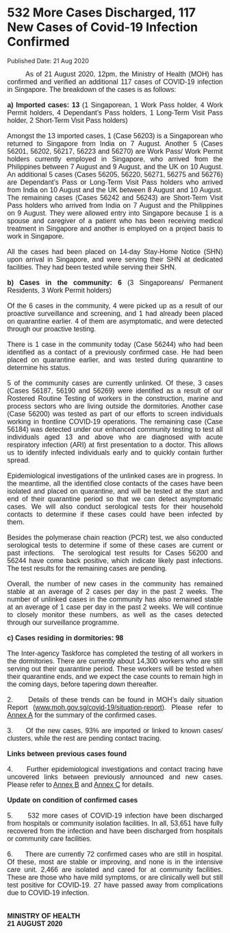 <html>
    <meta http-equiv="Content-Type" content="text/html; charset=utf-8"/>
    <meta charset="utf-8"/>
    <title>532 More Cases Discharged, 117 New Cases of Covid-19 Infection Confirmed</title>
    <body><h1>532 More Cases Discharged, 117 New Cases of Covid-19 Infection Confirmed</h1>
    <p>Published Date: 21 Aug 2020</p> <p style="text-align: justify;"><span style="font-family: Arial;"><span style="font-size: 16px;">&nbsp; &nbsp; &nbsp; &nbsp;As of 21 August 2020, 12pm, the Ministry of Health (MOH) has confirmed and verified an additional 117 cases of COVID-19 infection in Singapore. The breakdown of the cases is as follows:<br><br><strong>a) Imported cases: 13</strong> (1 Singaporean, 1 Work Pass holder, 4 Work Permit holders, 4 Dependant’s Pass holders, 1 Long-Term Visit Pass holder, 2 Short-Term Visit Pass holders)<br><br>Amongst the 13 imported cases, 1 (Case 56203) is a Singaporean who returned to Singapore from India on 7 August. Another 5 (Cases 56201, 56202, 56217, 56223 and 56270) are Work Pass/ Work Permit holders currently employed in Singapore, who arrived from the Philippines between 7 August and 9 August, and the UK on 10 August. An additional 5 cases (Cases 56205, 56220, 56271, 56275 and 56276) are Dependant’s Pass or Long-Term Visit Pass holders who arrived from India on 10 August and the UK between 8 August and 10 August. The remaining cases (Cases 56242 and 56243) are Short-Term Visit Pass holders who arrived from India on 7 August and the Philippines on 9 August. They were allowed entry into Singapore because 1 is a spouse and caregiver of a patient who has been receiving medical treatment in Singapore and another is employed on a project basis to work in Singapore.&nbsp;<br><br>All the cases had been placed on 14-day Stay-Home Notice (SHN) upon arrival in Singapore, and were serving their SHN at dedicated facilities. They had been tested while serving their SHN.<br><br><strong>b) Cases in the community: 6</strong> (3 Singaporeans/ Permanent Residents, 3 Work Permit holders)<br><br>Of the 6 cases in the community, 4 were picked up as a result of our proactive surveillance and screening, and 1 had already been placed on quarantine earlier. 4 of them are asymptomatic, and were detected through our proactive testing.<br><br>There is 1 case in the community today (Case 56244) who had been identified as a contact of a previously confirmed case. He had been placed on quarantine earlier, and was tested during quarantine to determine his status.&nbsp;<br><br>5 of the community cases are currently unlinked. Of these, 3 cases (Cases 56187, 56190 and 56269) were identified as a result of our Rostered Routine Testing of workers in the construction, marine and process sectors who are living outside the dormitories. Another case (Case 56200) was tested as part of our efforts to screen individuals working in frontline COVID-19 operations. The remaining case (Case 56184) was detected under our enhanced community testing to test all individuals aged 13 and above who are diagnosed with acute respiratory infection (ARI) at first presentation to a doctor. This allows us to identify infected individuals early and to quickly contain further spread.&nbsp;<br><br>Epidemiological investigations of the unlinked cases are in progress. In the meantime, all the identified close contacts of the cases have been isolated and placed on quarantine, and will be tested at the start and end of their quarantine period so that we can detect asymptomatic cases. We will also conduct serological tests for their household contacts to determine if these cases could have been infected by them.&nbsp;<br><br>Besides the polymerase chain reaction (PCR) test, we also conducted serological tests to determine if some of these cases are current or past infections.&nbsp; The serological test results for Cases 56200 and 56244 have come back positive, which indicate likely past infections. The test results for the remaining cases are pending.&nbsp;<br><br>Overall, the number of new cases in the community has remained stable at an average of 2 cases per day in the past 2 weeks. The number of unlinked cases in the community has also remained stable at an average of 1 case per day in the past 2 weeks. We will continue to closely monitor these numbers, as well as the cases detected through our surveillance programme.<br><br><strong>c) Cases residing in dormitories: 98</strong><br><br>The Inter-agency Taskforce has completed the testing of all workers in the dormitories. There are currently about 14,300 workers who are still serving out their quarantine period. These workers will be tested when their quarantine ends, and we expect the case counts to remain high in the coming days, before tapering down thereafter.<br><br>2.&nbsp; &nbsp; &nbsp;Details of these trends can be found in MOH’s daily situation Report (<a href="https://www.moh.gov.sg/covid-19/situation-report/" title="" class="" target="">www.moh.gov.sg/covid-19/situation-report</a>). Please refer to <a href="/docs/librariesprovider5/default-document-library/annex-ac19e271e59234e87a01d2fc02353ff5a.pdf?sfvrsn=44fcc557_0" title="Annex A">Annex A</a>&nbsp;for the summary of the confirmed cases.&nbsp;<br><br>3.&nbsp; &nbsp; &nbsp;Of the new cases, 93% are imported or linked to known cases/ clusters, while the rest are pending contact tracing.&nbsp;<br><br><strong>Links between previous cases found</strong><br><br>4.&nbsp; &nbsp; &nbsp;Further epidemiological investigations and contact tracing have uncovered links between previously announced and new cases. Please refer to <a href="/docs/librariesprovider5/default-document-library/annex-bc4cf7820561845d6b05bf9c82efcebe2.pdf?sfvrsn=6d5a9ad_0" title="Annex B">Annex B</a>&nbsp;and <a href="/docs/librariesprovider5/default-document-library/annex-ce96d4634de95448fb5ddc2c35abd29e6.pdf?sfvrsn=5bcf88a0_0" title="Annex C">Annex C</a>&nbsp;for details.&nbsp;<br><br><strong>Update on condition of confirmed cases<br></strong><br>5.&nbsp; &nbsp; &nbsp;532 more cases of COVID-19 infection have been discharged from hospitals or community isolation facilities. In all, 53,651 have fully recovered from the infection and have been discharged from hospitals or community care facilities.&nbsp;<br><br>6.&nbsp; &nbsp; &nbsp;There are currently 72 confirmed cases who are still in hospital. Of these, most are stable or improving, and none is in the intensive care unit. 2,466 are isolated and cared for at community facilities. These are those who have mild symptoms, or are clinically well but still test positive for COVID-19. 27 have passed away from complications due to COVID-19 infection.&nbsp;<br><br><br><strong>MINISTRY OF HEALTH<br>21 AUGUST 2020</strong><br></span></span></p><div style="text-align: justify;"><span style="font-family: Arial; font-size: 16px;"><br></span></div></body>
</html>